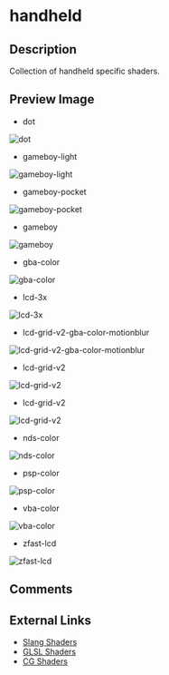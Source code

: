 # handheld

## Description
Collection of handheld specific shaders.

## Preview Image
* dot

![dot](../image/shader/handheld/dot.png)

* gameboy-light

![gameboy-light](../image/shader/handheld/gameboy-light.png)

* gameboy-pocket

![gameboy-pocket](../image/shader/handheld/gameboy-pocket.png)

* gameboy

![gameboy](../image/shader/handheld/gameboy.png)

* gba-color

![gba-color](../image/shader/handheld/gba-color.png)

* lcd-3x

![lcd-3x](../image/shader/handheld/lcd-3x.png)

* lcd-grid-v2-gba-color-motionblur

![lcd-grid-v2-gba-color-motionblur](../image/shader/handheld/lcd-grid-v2-gba-color-motionblur.png)

* lcd-grid-v2

![lcd-grid-v2](../image/shader/handheld/lcd-grid-v2.png)

* lcd-grid-v2

![lcd-grid-v2](../image/shader/handheld/lcd-grid-v2.png)

* nds-color

![nds-color](../image/shader/handheld/nds-color.png)

* psp-color

![psp-color](../image/shader/handheld/psp-color.png)

* vba-color

![vba-color](../image/shader/handheld/vba-color.png)

* zfast-lcd

![zfast-lcd](../image/shader/handheld/zfast-lcd.png)


## Comments

## External Links

* [Slang Shaders](https://github.com/libretro/slang-shaders)
* [GLSL Shaders](https://github.com/libretro/glsl-shaders)
* [CG Shaders](https://github.com/libretro/common-shaders)
